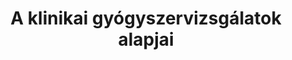 ---
title: "A klinikai gyógyszervizsgálatok alapjai"
summary: "A klinikai gyógyszervizsgálatok gyakran képezik közbeszéd tárgyát -- amikor kipróbálnak egy teljesen új szert, amikor megjelenik egy új vizsgálati eredmény, sokszor kerülnek gyógyszervizsgálati eredmények a címlapokra. Sajnos nem ritkán alanyai félreértéseknek, rosszabb esetben szándékos félrevezetéseknek is: gyógyszergyárak anyagilag érdekeltek abban, hogy feltupírozzák az eredményeket, bizonyos csoportok inkább ideológiai semmint tudományos alapon utasítanak el vagy épp magasztalnak fel készítményeket. Jelen írás célja, hogy az ilyen csapdák felismerése, elkerülése érdekében bárki számára követhetően, semmilyen előismeretet nem igénylő módon elmagyarázza a gyógyszervizsgálatok legfontosabb módszertani kérdéseit."
authors:
  - Ferenci Tamás
tags:
  - Orvostudomány
  
publishDate: 2021-02-26T00:00:00

links:
  - name: Elektronikus jegyzet
    url: https://ferenci-tamas.github.io/klinikai-gyogyszervizsgalat/
  - name: PDF
    url: https://ferenci-tamas.github.io/klinikai-gyogyszervizsgalat/ferenci-tamas-klinikai-gyogyszervizsgalat.pdf
  - name: EPUB
    url: https://ferenci-tamas.github.io/klinikai-gyogyszervizsgalat/ferenci-tamas-klinikai-gyogyszervizsgalat.epub

slides: ""
weight: -20
---